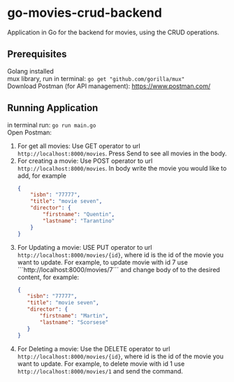 # go-movies-crud-backend
Application in Go for the backend for movies, using the CRUD operations. 
## Prerequisites 
Golang installed \
mux library, run in terminal: ```go get "github.com/gorilla/mux"``` \
Download Postman (for API management): https://www.postman.com/
## Running Application 
in terminal run: ```go run main.go``` \
Open Postman:
1. For  get all movies: Use GET operator to url ```http://localhost:8000/movies```. Press Send to see all movies in the body.
2. For  creating a movie: Use POST operator to url ```http://localhost:8000/movies```. In body write the movie you would like to add, for example 
    ```json 
    {
        "isbn": "77777",
        "title": "movie seven",
        "director": {
            "firstname": "Quentin",
            "lastname": "Tarantino"
        }
    }
    ```
3. For Updating a movie: USE PUT operator to url ```http://localhost:8000/movies/{id}```, where id is the id of the movie you want to update. For example, to update movie with id 7 use ´´´http://localhost:8000/movies/7´´´ and change body of to the desired content, for example: 
     ```json 
    {
        "isbn": "77777",
        "title": "movie seven",
        "director": {
            "firstname": "Martin",
            "lastname": "Scorsese"
        }
    }
    ```
4. For Deleting a movie: Use the DELETE operator to url ```http://localhost:8000/movies/{id}```, where id is the id of the movie you want to update. For example, to delete movie with id 1 use ```http://localhost:8000/movies/1``` and send the command. 